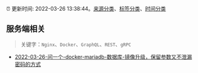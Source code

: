 :alarm_clock: 更新时间: 2022-03-26 13:38:44。[来源分类](../README.md)、[标签分类](../TAGS.md)、[时间分类](../TIMELINE.md)

## 服务端相关


> 关键字：`Nginx`、`Docker`、`GraphQL`、`REST`、`gRPC`



- [2022-03-26-问一个-docker-mariadb-数据库-镜像升级，保留参数又不泄漏密码的方式](https://www.v2ex.com/t/843086) 